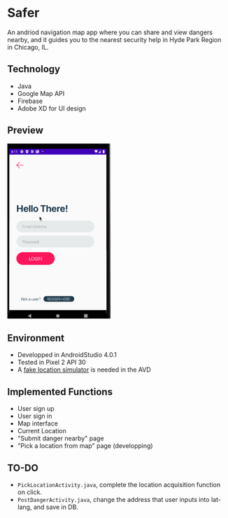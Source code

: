 # Safer
An andriod navigation map app where you can share and view dangers nearby, and it guides you to the nearest security help in Hyde Park Region in Chicago, IL.

## Technology
- Java
- Google Map API
- Firebase
- Adobe XD for UI design

## Preview
<img src="preview_map.gif" height=400><br>

## Environment
- Developped in AndroidStudio 4.0.1
- Tested in Pixel 2 API 30
- A [fake location simulator](https://play.google.com/store/apps/details?id=com.lexa.fakegps&hl=en_US&gl=US) is needed in the AVD 

## Implemented Functions

- User sign up
- User sign in
- Map interface
- Current Location
- "Submit danger nearby" page
- "Pick a location from map" page (developping)

## TO-DO
- `PickLocationActivity.java`, complete the location acquisition function on click.
- `PostDangerActivity.java`, change the address that user inputs into lat-lang, and save in DB.
